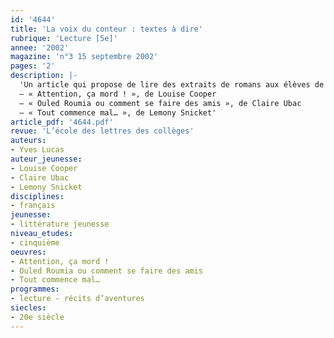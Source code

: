 ```yaml
---
id: '4644'
title: 'La voix du conteur : textes à dire'
rubrique: 'Lecture [5e]'
annee: '2002'
magazine: 'n°3 15 septembre 2002'
pages: '2'
description: |-
  'Un article qui propose de lire des extraits de romans aux élèves de cinquième.
  – « Attention, ça mord ! », de Louise Cooper
  – « Ouled Roumia ou comment se faire des amis », de Claire Ubac
  – « Tout commence mal… », de Lemony Snicket'
article_pdf: '4644.pdf'
revue: 'L’école des lettres des collèges'
auteurs:
- Yves Lucas
auteur_jeunesse:
- Louise Cooper
- Claire Ubac
- Lemony Snicket
disciplines:
- français
jeunesse:
- littérature jeunesse
niveau_etudes:
- cinquième
oeuvres:
- Attention, ça mord !
- Ouled Roumia ou comment se faire des amis
- Tout commence mal…
programmes:
- lecture - récits d’aventures
siecles:
- 20e siècle
---
```

